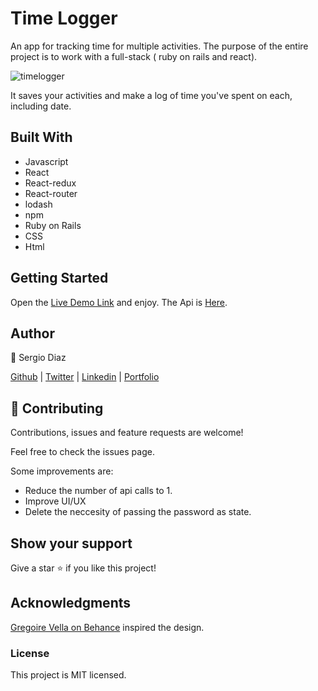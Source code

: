 # Time Logger
An app for tracking time for multiple activities. The purpose of the entire project is to work with a full-stack ( ruby on rails and react).

![timelogger](https://user-images.githubusercontent.com/49207642/78930752-3d318900-7a6a-11ea-8aa5-0310affd7727.png)

It saves your activities and make a log of time you've spent on each, including date.

## Built With
- Javascript
- React
- React-redux
- React-router
- lodash
- npm
- Ruby on Rails
- CSS 
- Html

## Getting Started

Open the [Live Demo Link](https://timelogger.netlify.com/) and enjoy.
The Api is [Here](https://github.com/serdg0/timelogger-api).

## Author

👤 Sergio Diaz

[Github](https://github.com/serdg0) | [Twitter](https://twitter.com/thesergiod) | [Linkedin](https://www.linkedin.com/in/sergiodiaz-dev/) | [Portfolio](https://sergiodev.netlify.com/)

## 🤝 Contributing
Contributions, issues and feature requests are welcome!

Feel free to check the issues page.

Some improvements are:
- Reduce the number of api calls to 1.
- Improve UI/UX
- Delete the neccesity of passing the password as state.

## Show your support
Give a star ⭐️ if you like this project!

## Acknowledgments

[Gregoire Vella on Behance](https://www.behance.net/gallery/13271423/Bodytrackit-An-iOs-app-Branding-UX-and-UI) inspired the design.

### License

This project is MIT licensed.
